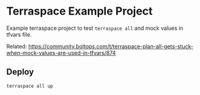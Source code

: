 # Terraspace Example Project

Example terraspace project to test `terraspace all` and mock values in tfvars file.

Related: https://community.boltops.com/t/terraspace-plan-all-gets-stuck-when-mock-values-are-used-in-tfvars/874

## Deploy

    terraspace all up
